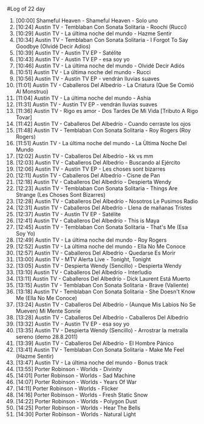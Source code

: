 #Log of 22 day

1. [00:00] Shameful Heaven - Shameful Heaven - Solo uno
1. [10:24] Austin TV - Temblaban Con Sonata Solitaria - Roochi (Rucci)
1. [10:29] Austin TV - La última noche del mundo - Hazme Sentir
1. [10:34] Austin TV - Temblaban Con Sonata Solitaria - I Forgot To Say Goodbye (Olvidé Decir Adios)
1. [10:39] Austin TV - Austin TV EP - Satélite
1. [10:43] Austin TV - Austin TV EP - esa soy yo
1. [10:46] Austin TV - La última noche del mundo - Olvidé Decir Adiós
1. [10:51] Austin TV - La última noche del mundo - Rucci
1. [10:56] Austin TV - Austin TV EP - vendrán lluvias suaves
1. [11:01] Austin TV - Caballeros Del Albedrío - La Criatura (Que Se Comió Al Monstruo)
1. [11:04] Austin TV - La última noche del mundo - Ashia
1. [11:31] Austin TV - Austin TV EP - vendrán lluvias suaves
1. [11:36] Austin TV - Rigo es amor - Dos Tardes De Mi Vida [Tributo A Rigo Tovar]
1. [11:42] Austin TV - Caballeros Del Albedrío - Cuando cerraste los ojos
1. [11:48] Austin TV - Temblaban Con Sonata Solitaria - Roy Rogers (Roy Rogers)
1. [11:51] Austin TV - La última noche del mundo - La Ùltima Noche Del Mundo
1. [12:02] Austin TV - Caballeros Del Albedrío - kk vs mm
1. [12:03] Austin TV - Caballeros Del Albedrío - Buscando al Ejército
1. [12:06] Austin TV - Austin TV EP - Les choses sont bizarres
1. [12:11] Austin TV - Caballeros Del Albedrío - Cisne de Pan
1. [12:18] Austin TV - Caballeros Del Albedrío - Despierta Wendy
1. [12:23] Austin TV - Temblaban Con Sonata Solitaria - Things Are Strange (Les Choses Sont Bizarres)
1. [12:28] Austin TV - Caballeros Del Albedrío - Nosotros Le Pusimos Radio
1. [12:31] Austin TV - Caballeros Del Albedrío - Llena de mañanas Tristes
1. [12:37] Austin TV - Austin TV EP - Satélite
1. [12:41] Austin TV - Caballeros Del Albedrío - This is Maya
1. [12:45] Austin TV - Temblaban Con Sonata Solitaria - That's Me (Esa Soy Yo)
1. [12:49] Austin TV - La última noche del mundo - Roy Rogers
1. [12:52] Austin TV - La última noche del mundo - Ella No Me Conoce
1. [12:57] Austin TV - Caballeros Del Albedrío - Quedarse Es Morir
1. [13:00] Austin TV - MTV Alerta Live - Tonight, Tonight
1. [13:05] Austin TV - Despierta Wendy (Sencillo) - Despierta Wendy
1. [13:10] Austin TV - Caballeros Del Albedrío - Interludio
1. [13:11] Austin TV - Caballeros Del Albedrío - Dick Laurent Está Muerto
1. [13:15] Austin TV - Temblaban Con Sonata Solitaria - Brave (Valiente)
1. [13:18] Austin TV - Temblaban Con Sonata Solitaria - She Doesn't Know Me (Ella No Me Conoce)
1. [13:24] Austin TV - Caballeros Del Albedrío - (Aunque Mis Labios No Se Mueven) Mi Mente Sonríe
1. [13:28] Austin TV - Caballeros Del Albedrío - Caballeros Del Albedrío
1. [13:32] Austin TV - Austin TV EP - esa soy yo
1. [13:35] Austin TV - Despierta Wendy (Sencillo) - Arrostrar la metralla sereno (demo 28.8.2011)
1. [13:39] Austin TV - Caballeros Del Albedrío - El Hombre Pánico
1. [13:41] Austin TV - Temblaban Con Sonata Solitaria - Make Me Feel (Hazme Sentir)
1. [13:47] Austin TV - La última noche del mundo - Bonus track
1. [13:55] Porter Robinson - Worlds - Divinity
1. [14:01] Porter Robinson - Worlds - Sad Machine
1. [14:07] Porter Robinson - Worlds - Years Of War
1. [14:11] Porter Robinson - Worlds - Flicker
1. [14:16] Porter Robinson - Worlds - Fresh Static Snow
1. [14:22] Porter Robinson - Worlds - Polygon Dust
1. [14:25] Porter Robinson - Worlds - Hear The Bells
1. [14:30] Porter Robinson - Worlds - Natural Light
